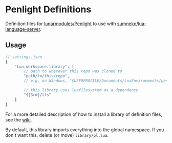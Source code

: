 # Penlight Definitions

Definition files for [lunarmodules/Penlight](https://github.com/lunarmodules/Penlight) to use with [sumneko/lua-language-server](https://github.com/sumneko/lua-language-server).

## Usage

```js
// settings.json
{
	"Lua.workspace.library": [
		// path to wherever this repo was cloned to
		"path/to/this/repo",
		// e.g. on Windows, "$USERPROFILE/Documents/LuaEnvironments/penlight"

		// this library uses luafilesystem as a dependency
		"${3rd}/lfs"
	]
}
```

For a more detailed description of how to install a library of definition files, see the [wiki](https://github.com/sumneko/lua-language-server/wiki/Libraries).

By default, this library imports everything into the global namespace. If you don't want this, delete (or move) `library/pl.lua`.
